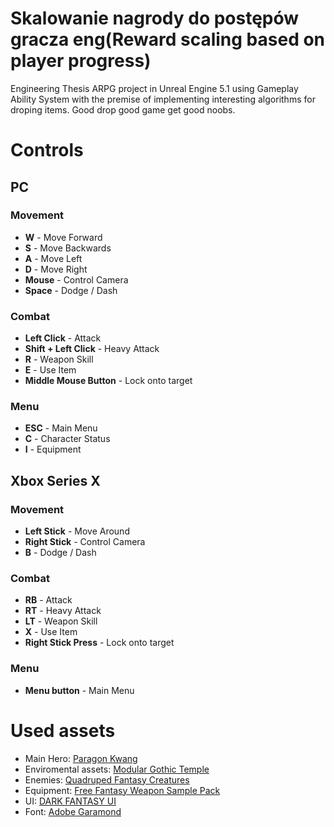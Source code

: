 # Skalowanie nagrody do postępów gracza eng(Reward scaling based on player progress)

Engineering Thesis ARPG project in Unreal Engine 5.1 using Gameplay Ability System with the premise of implementing interesting algorithms for droping items. Good drop good game get good noobs. 


# Controls 
## PC


### Movement
- **W** - Move Forward
- **S** - Move Backwards
- **A** - Move Left
- **D** - Move Right
- **Mouse** - Control Camera
- **Space** - Dodge / Dash

### Combat
- **Left Click** - Attack
- **Shift + Left Click** - Heavy Attack
- **R** - Weapon Skill
- **E** - Use Item
- **Middle Mouse Button** - Lock onto target

### Menu
- **ESC** - Main Menu
- **C** - Character Status
- **I** - Equipment


## Xbox Series X

### Movement
- **Left Stick** - Move Around
- **Right Stick** - Control Camera
- **B** - Dodge / Dash

### Combat
- **RB** - Attack
- **RT** - Heavy Attack
- **LT** - Weapon Skill
- **X** - Use Item
- **Right Stick Press** - Lock onto target

### Menu
- **Menu button** - Main Menu

# Used assets
- Main Hero: [Paragon Kwang](https://www.unrealengine.com/marketplace/en-US/product/paragon-kwang)
- Enviromental assets: [Modular Gothic Temple](https://www.unrealengine.com/marketplace/en-US/product/modular-gothic-temple-medieval-winter-snow)
- Enemies: [Quadruped Fantasy Creatures](https://www.unrealengine.com/marketplace/en-US/product/7f7775996f7442b187f6fa510ec9d289)
- Equipment: [Free Fantasy Weapon Sample Pack](https://www.unrealengine.com/marketplace/en-US/product/e4494c76c3b348aba7ef9b263a6dd496)
- UI: [DARK FANTASY UI](https://www.unrealengine.com/marketplace/en-US/product/dark-fantasy-ui)
- Font: [Adobe Garamond](https://fonts.adobe.com/fonts/adobe-garamond)
 
